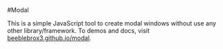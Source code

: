 #Modal

This is a simple JavaScript tool to create modal windows without use any other library/framework.
To demos and docs, visit [beeblebrox3.github.io/modal](http://beeblebrox3.github.io/modal).